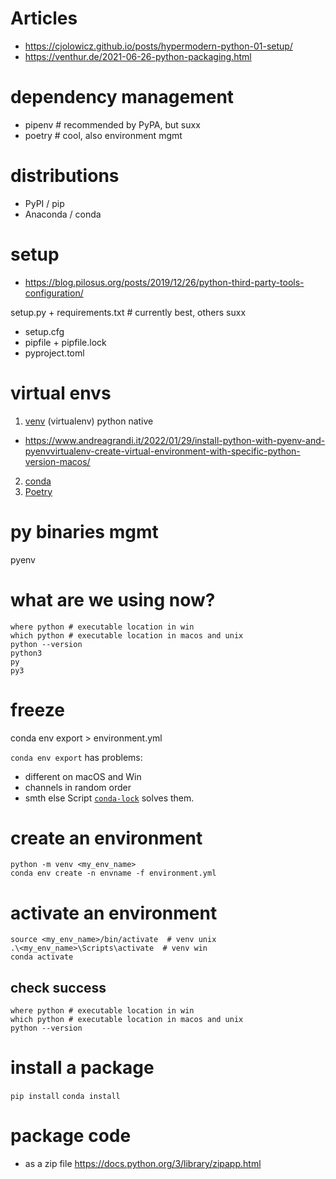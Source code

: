 # Articles
* https://cjolowicz.github.io/posts/hypermodern-python-01-setup/
* https://venthur.de/2021-06-26-python-packaging.html


# dependency management
* pipenv  # recommended by PyPA, but suxx
* poetry  # cool, also environment mgmt

# distributions
* PyPI / pip
* Anaconda / conda

# setup
* https://blog.pilosus.org/posts/2019/12/26/python-third-party-tools-configuration/

setup.py + requirements.txt  # currently best, others suxx

* setup.cfg
* pipfile + pipfile.lock
* pyproject.toml


# virtual envs
1. [venv](https://docs.python.org/3/library/venv.html) (virtualenv) python native
  * https://www.andreagrandi.it/2022/01/29/install-python-with-pyenv-and-pyenvvirtualenv-create-virtual-environment-with-specific-python-version-macos/
2. [conda](https://docs.conda.io/en/latest/)
3. [Poetry](https://python-poetry.org/)


# py binaries mgmt
pyenv

# what are we using now?
```
where python # executable location in win
which python # executable location in macos and unix
python --version
python3
py
py3
```

# freeze
conda env export > environment.yml

`conda env export` has problems:
* different on macOS and Win
* channels in random order
* smth else
Script [`conda-lock`](https://github.com/conda-incubator/conda-lock/) solves them.

# create an environment
```
python -m venv <my_env_name>
conda env create -n envname -f environment.yml
```

# activate an environment
```
source <my_env_name>/bin/activate  # venv unix
.\<my_env_name>\Scripts\activate  # venv win
conda activate
```

## check success
```
where python # executable location in win
which python # executable location in macos and unix
python --version
```

# install a package
`pip install`
`conda install`


# package code
* as a zip file https://docs.python.org/3/library/zipapp.html
